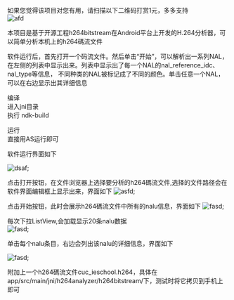 如果您觉得该项目对您有用，请扫描以下二维码打赏1元，多多支持 \
![afd](webwxgetmsgimg.jpeg)



本项目是基于开源工程h264bitstream在Android平台上开发的H.264分析器，可以简单分析本机上的h264碼流文件

软件运行后，首先打开一个码流文件。然后单击“开始”，可以解析出一系列NAL，在左侧的列表中显示出来。列表中显示出了每一个NAL的nal_reference_idc、nal_type等信息，
不同种类的NAL被标记成了不同的颜色。单击任意一个NAL，可以在右边显示出其详细信息

编译 \
   进入jni目录 \
   执行 ndk-build

运行 \
   直接用AS运行即可

软件运行界面如下

 ![dsaf](Selection_003.png);
 
点击打开按钮，在文件浏览器上选择要分析的h264碼流文件,选择的文件路径会在软件界面编辑框上显示出来，界面如下
![asfd](Selection_006.png);

点击开始按钮，此时会展示h264碼流文件中所有的nalu信息，界面如下
![fasd](Selection_007.png);

每次下拉ListView,会加载显示20条nalu数据 \
![fasd](Selection_016.png);

单击每个nalu条目，右边会列出该nalu的详细信息，界面如下

![fasd](Selection_008.png);



附加上一个h264碼流文件cuc_ieschool.h264，具体在app/src/main/jni/h264analyzer/h264bitstream/下，测试时将它拷贝到手机上即可

